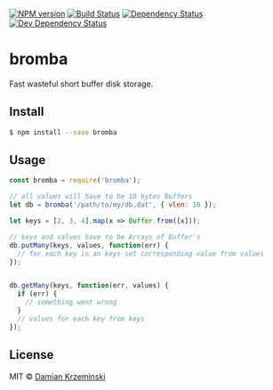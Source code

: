 [![NPM version][npm-image]][npm-url]
[![Build Status][travis-image]][travis-url]
[![Dependency Status][deps-image]][deps-url]
[![Dev Dependency Status][deps-dev-image]][deps-dev-url]

# bromba

Fast wasteful short buffer disk storage.

## Install

```sh
$ npm install --save bromba
```

## Usage

```js
const bromba = require('bromba');

// all values will have to be 10 bytes Buffers
let db = bromba('/path/to/my/db.dat', { vlen: 10 });

let keys = [2, 3, 4].map(x => Buffer.from([x]));

// keys and values have to be Arrays of Buffer's
db.putMany(keys, values, function(err) {
  // for each key in an keys set corresponding value from values
});


db.getMany(keys, function(err, values) {
  if (err) {
    // something went wrong
  }
  // values for each key from keys
});
```

## License

MIT © [Damian Krzeminski](https://pirxpilot.me)

[npm-image]: https://img.shields.io/npm/v/bromba.svg
[npm-url]: https://npmjs.org/package/bromba

[travis-url]: https://travis-ci.com/pirxpilot/bromba
[travis-image]: https://img.shields.io/travis/com/pirxpilot/bromba.svg

[deps-image]: https://img.shields.io/david/pirxpilot/bromba.svg
[deps-url]: https://david-dm.org/pirxpilot/bromba

[deps-dev-image]: https://img.shields.io/david/dev/pirxpilot/bromba.svg
[deps-dev-url]: https://david-dm.org/pirxpilot/bromba?type=dev
